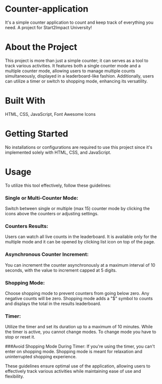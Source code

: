 # Counter-application
It's a simple counter application to count and keep track of everything you need. A project for Start2Impact University!

# About the Project
This project is more than just a simple counter; it can serves as a tool to track various activities. It features both a single counter mode and a multiple counter mode, allowing users to manage multiple counts simultaneously, displayed in a leaderboard-like fashion. Additionally, users can utilize a timer or switch to shopping mode, enhancing its versatility.

# Built With
HTML, CSS, JavaScript, Font Awesome Icons
# Getting Started
No installations or configurations are required to use this project since it's implemented solely with HTML, CSS, and JavaScript.
# Usage
To utilize this tool effectively, follow these guidelines:

### Single or Multi-Counter Mode:
Switch between single or multiple (max 15) counter mode by clicking the icons above the counters or adjusting settings.

### Counters Results: 
Users can watch all live counts in the leaderboard. It is available only for the multiple mode and it can be opened by clicking list icon on top of the page.

### Asynchronous Counter Increment: 
You can increment the counter asynchronously at a maximum interval of 10 seconds, with the value to increment capped at 5 digits.

### Shopping Mode: 
Choose shopping mode to prevent counters from going below zero. Any negative counts will be zero. Shopping mode adds a "$" symbol to counts and displays the total in the results leaderboard.

### Timer:
Utilize the timer and set its duration up to a maximum of 10 minutes. While the timer is active, you cannot change modes. To change mode you have to stop or reset it.

###Avoid Shopping Mode During Timer: 
If you're using the timer, you can't enter on shopping mode. Shopping mode is meant for relaxation and uninterrupted shopping experience.

These guidelines ensure optimal use of the application, allowing users to effectively track various activities while maintaining ease of use and flexibility.
